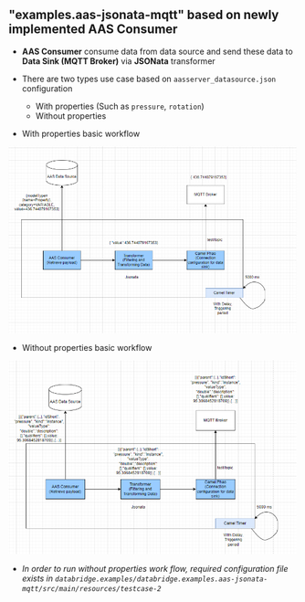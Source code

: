 ## "examples.aas-jsonata-mqtt" based on newly implemented **AAS Consumer**

- **AAS Consumer** consume data from data source and send these data to **Data Sink (MQTT Broker)** via **JSONata** transformer

- There are two types use case based on `aasserver_datasource.json` configuration
  - With properties (Such as `pressure`, `rotation`)
  - Without properties
 
- With properties basic workflow

![Work Flow -1](./src/main/resources/image/work_flow_diagram_1.PNG)

- Without properties basic workflow

![Work Flow -2](./src/main/resources/image/work_flow_diagram_2.PNG)

- *In order to run without properties work flow, required configuration file exists in  `databridge.examples/databridge.examples.aas-jsonata-mqtt/src/main/resources/testcase-2`*
